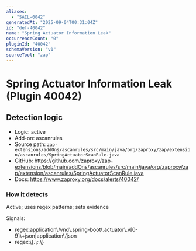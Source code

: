```yaml
---
aliases:
  - "SAIL-0042"
generatedAt: "2025-09-04T00:31:04Z"
id: "def-40042"
name: "Spring Actuator Information Leak"
occurrenceCount: "0"
pluginId: "40042"
schemaVersion: "v1"
sourceTool: "zap"
---
```


# Spring Actuator Information Leak (Plugin 40042)

## Detection logic

- Logic: active
- Add-on: ascanrules
- Source path: `zap-extensions/addOns/ascanrules/src/main/java/org/zaproxy/zap/extension/ascanrules/SpringActuatorScanRule.java`
- GitHub: https://github.com/zaproxy/zap-extensions/blob/main/addOns/ascanrules/src/main/java/org/zaproxy/zap/extension/ascanrules/SpringActuatorScanRule.java
- Docs: https://www.zaproxy.org/docs/alerts/40042/

### How it detects

Active; uses regex patterns; sets evidence

Signals:
- regex:application\\/vnd\\.spring-boot\\.actuator\\.v[0-9]\\+json|application\\/json
- regex:\\{.*\\:.*\\}

